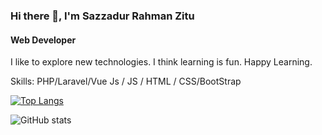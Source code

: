 
### Hi there 👋, I'm Sazzadur Rahman Zitu
#### Web Developer

 I like to explore new technologies. I think learning is fun. Happy Learning.

Skills: PHP/Laravel/Vue Js / JS / HTML / CSS/BootStrap


[![Top Langs](https://github-readme-stats.vercel.app/api/top-langs/?username=SrZitu)](https://github.com/anuraghazra/github-readme-stats)

![GitHub stats](https://github-readme-stats.vercel.app/api?username=SrZitu&show_icons=true)  

 


